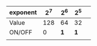 |exponent|2<sup>7</sup>|2<sup>6</sup>|2<sup>5</sup>|   |
|---|---|---|---|---|
|Value|128 |64|32|   |
|ON/OFF|0|<b>1</b>|<b>1</b>|   |
|   |   |   |   |   |